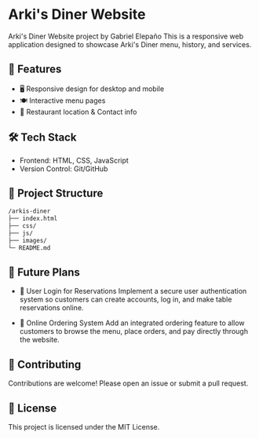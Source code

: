 # Arki's Diner Website

Arki's Diner Website project by Gabriel Elepaño
This is a responsive web application designed to showcase Arki's Diner menu, history, and services.

## 🚀 Features
* 🖥️ Responsive design for desktop and mobile
* 🍽️ Interactive menu pages
* 📍 Restaurant location & Contact info

## 🛠️ Tech Stack
* Frontend: HTML, CSS, JavaScript
* Version Control: Git/GitHub


## 📂 Project Structure
```bash
/arkis-diner
├── index.html
├── css/
├── js/
├── images/
└─ README.md
```


## 🔮 Future Plans
* 🔑 User Login for Reservations
Implement a secure user authentication system so customers can create accounts, log in, and make table reservations online.

* 🛒 Online Ordering System
Add an integrated ordering feature to allow customers to browse the menu, place orders, and pay directly through the website.

## 🤝 Contributing
Contributions are welcome! Please open an issue or submit a pull request.

## 📜 License
This project is licensed under the MIT License.

